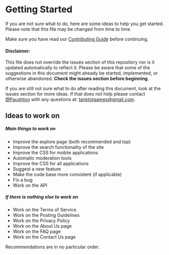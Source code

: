 # Getting Started
If you are not sure what to do, here are some ideas to help you get started. Please note that this file may be changed from time to time.

Make sure you have read our [Contributing Guide](https://github.com/Paughton/GamersHandbook/blob/main/CONTRIBUTING.md) before continuing.

#### Disclaimer:
This file does not override the issues section of this repository nor is it updated automatically to reflect it. Please be aware that some of the suggestions in this document might already be started, implemented, or otherwise abandoned. **Check the issues section before beginning**.

If you are still not sure what to do after reading this document, look at the issues section for more ideas. If that does not help please contact [@Paughton](https://github.com/Paughton/) with any questions at: [tanktotgames@gmail.com](mailto:tanktotgames@gmail.com).

## Ideas to work on
##### Main things to work on
- Improve the explore page (both recommended and top)
- Improve the search functionality of the site
- Improve the CSS for mobile applications
- Automatic moderation tools
- Improve the CSS for all applications
- Suggest a new feature
- Make the code base more consistent (if applicable)
- Fix a bug
- Work on the API
##### If there is nothing else to work on
- Work on the Terms of Service
- Work on the Posting Guidelines
- Work on the Privacy Policy
- Work on the About Us page
- Work on the FAQ page
- Work on the Contact Us page

Recommendations are in no particular order.